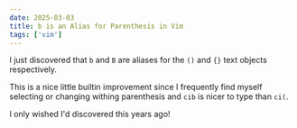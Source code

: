 ```yaml
---
date: 2025-03-03
title: b is an Alias for Parenthesis in Vim
tags: ['vim']
---
```


I just discovered that `b` and `B` are aliases for the `()` and `{}` text objects respectively.

This is a nice little builtin improvement since I frequently find myself selecting or changing withing parenthesis and `cib` is nicer to type than `ci(`.

I only wished I'd discovered this years ago!
